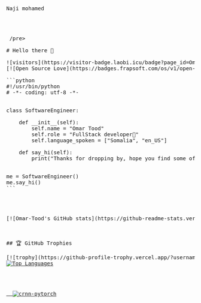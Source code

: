 <pre>
 

Naji mohamed
  
 
 
 
 /pre>

# Hello there 👋

![visitors](https://visitor-badge.laobi.icu/badge?page_id=Omar-Tood.Omar-Tood)
[![Open Source Love](https://badges.frapsoft.com/os/v1/open-source.svg?v=102)](https://github.com/ellerbrock/open-source-badge/)

```python
#!/usr/bin/python
# -*- coding: utf-8 -*-


class SoftwareEngineer:

    def __init__(self):
        self.name = "Omar Tood"
        self.role = "FullStack developer🚀"
        self.language_spoken = ["Somalia", "en_US"]

    def say_hi(self):
        print("Thanks for dropping by, hope you find some of my work interesting.")


me = SoftwareEngineer()
me.say_hi()
```



<!-- ## &#x1f4c8; GitHub Stats

<a href="https://github.com/Omar-Tood/Omar-Tood">
  <img align="center" src="https://github-readme-stats.vercel.app/api/top-langs/?username=Omar-Tood&hide=c%2B%2B,c,matlab,assembly&title_color=6aa6f8&text_color=8a919a&icon_color=6aa6f8&bg_color=22272e" alt="Zhenye's GitHub Stats" />
</a>

<a href="https://github.com/Omar-Tood/Omar-Tood">
  <img align="center" src="https://github-readme-stats.vercel.app/api?username=Omar-Tood&show_icons=true&line_height=27&count_private=true&title_color=6aa6f8&text_color=8a919a&icon_color=6aa6f8&bg_color=22272e" alt="Zhenye's GitHub Stats" />
</a> -->
[![Omar-Tood's GitHub stats](https://github-readme-stats.vercel.app/api?username=Omar-Tood)](https://github.com/Omar-Tood/github-readme-stats) 



## 🏆 GitHub Trophies

[![trophy](https://github-profile-trophy.vercel.app/?username=Omar-Tood&theme=nord&column=7)](https://github.com/ryo-ma/github-profile-trophy)
<a href="https://github.com/Omar-Tood/" align="left"><img src="https://github-readme-stats.vercel.app/api/top-langs/?username=Omar-Tood&langs_count=10&title_color=0891b2&text_color=ffffff&icon_color=0891b2&bg_color=1c1917&hide_border=true&locale=en&custom_title=Top%20%Languages" alt="Top Languages" /></a>



<a href="https://github.com/Omar-Tood/crnn-pytorch">
  <img align="center" src="https://github-readme-stats.vercel.app/api/pin/?username=Omar-Tood&repo=crnn-pytorch&show_icons=true&line_height=27&title_color=6aa6f8&text_color=8a919a&icon_color=6aa6f8&bg_color=22272e" alt="crnn-pytorch" />
</a>

<!-- ## 👨‍💻 This week, I spent my time on:

[![zhenye's wakatime stats](https://github-readme-stats.vercel.app/api/wakatime?username=nazhenye&line_height=27&title_color=6aa6f8&text_color=8a919a&icon_color=6aa6f8&bg_color=22272e)](https://github.com/anuraghazra/github-readme-stats) -->
